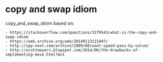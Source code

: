 # copy and swap idiom

copy_and_swap_idiom based on:

    - https://stackoverflow.com/questions/3279543/what-is-the-copy-and-swap-idiom
    - https://web.archive.org/web/20140113221447/
    - http://cpp-next.com/archive/2009/08/want-speed-pass-by-value/
    - http://scottmeyers.blogspot.com/2014/06/the-drawbacks-of-implementing-move.html?m=1
